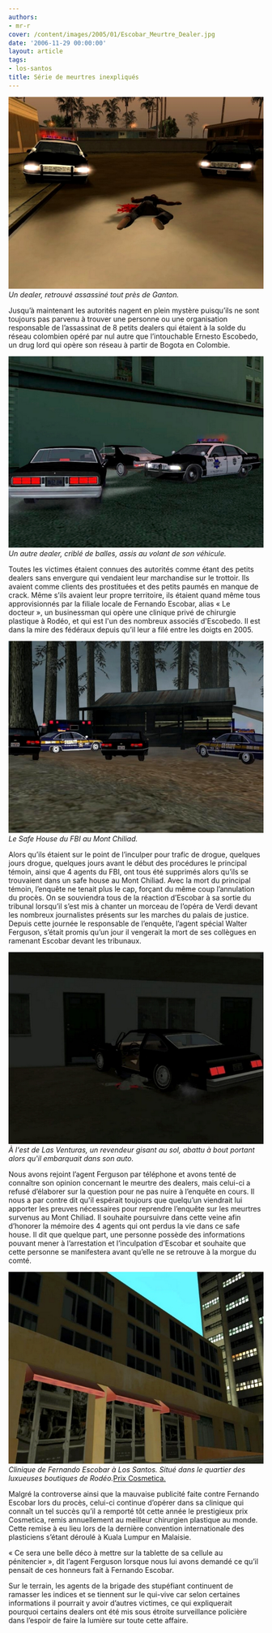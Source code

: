 ```yaml
---
authors:
- mr-r
cover: /content/images/2005/01/Escobar_Meurtre_Dealer.jpg
date: '2006-11-29 00:00:00'
layout: article
tags:
- los-santos
title: Série de meurtres inexpliqués
---
```



![Un dealer, retrouvé assassiné tout près de Ganton.](/content/images/2005/01/Escobar_Meurtre_Dealer.jpg)
_Un dealer, retrouvé assassiné tout près de Ganton._

Jusqu’à maintenant les autorités nagent en plein mystère puisqu’ils ne sont toujours pas parvenu à trouver une personne ou une organisation responsable de l’assassinat de 8 petits dealers qui étaient à la solde du réseau colombien opéré par nul autre que l’intouchable Ernesto Escobedo, un drug lord qui opère son réseau à partir de Bogota en Colombie.

![Un autre dealer, criblé de balles, assis au volant de son véhicule.](/content/images/2005/01/Escobar_Meurtre_Dealer_2.jpg)
_Un autre dealer, criblé de balles, assis au volant de son véhicule._

Toutes les victimes étaient connues des autorités comme étant des petits dealers sans envergure qui vendaient leur marchandise sur le trottoir. Ils avaient comme clients des prostituées et des petits paumés en manque de crack. Même s’ils avaient leur propre territoire, ils étaient quand même tous approvisionnés par la filiale locale de Fernando Escobar, alias «&nbsp;Le docteur&nbsp;», un businessman qui opère une clinique privé de chirurgie plastique à Rodéo, et qui est l'un des nombreux associés d'Escobedo. Il est dans la mire des fédéraux depuis qu’il leur a filé entre les doigts en 2005.

![Le Safe House du FBI au Mont Chiliad.](/content/images/2005/01/Escobar_Savehouse.jpg)
_Le Safe House du FBI au Mont Chiliad._

Alors qu’ils étaient sur le point de l’inculper pour trafic de drogue, quelques jours drogue, quelques jours avant le début des procédures le principal témoin, ainsi que 4 agents du FBI, ont tous été supprimés alors qu’ils se trouvaient dans un safe house au Mont Chiliad. Avec la mort du principal témoin, l’enquête ne tenait plus le cap, forçant du même coup l’annulation du procès. On se souviendra tous de la réaction d’Escobar à sa sortie du tribunal lorsqu’il s’est mis à chanter un morceau de l’opéra de Verdi devant les nombreux journalistes présents sur les marches du palais de justice. Depuis cette journée le responsable de l’enquête, l’agent spécial Walter Ferguson, s’était promis qu’un jour il vengerait la mort de ses collègues en ramenant Escobar devant les tribunaux.

![À l'est de Las Venturas, un revendeur gisant au sol, abattu à bout portant alors qu'il embarquait dans son auto.](/content/images/2005/01/Escobar_Meurtre_Dealer_3.jpg)
_À l'est de Las Venturas, un revendeur gisant au sol, abattu à bout portant alors qu'il embarquait dans son auto._

Nous avons rejoint l’agent Ferguson par téléphone et avons tenté de connaître son opinion concernant le meurtre des dealers, mais celui-ci a refusé d’élaborer sur la question pour ne pas nuire à l’enquête en cours. Il nous a par contre dit qu'il&nbsp;espérait toujours que quelqu’un viendrait lui apporter les preuves nécessaires pour reprendre l’enquête sur les meurtres survenus au Mont Chiliad. Il souhaite poursuivre dans cette veine afin d’honorer la mémoire des 4 agents qui ont perdus la vie dans ce safe house. Il dit que quelque part, une personne possède des informations pouvant mener à l’arrestation et l’inculpation d’Escobar et souhaite que cette personne se manifestera avant qu’elle ne se retrouve à la morgue du comté.

![Clinique de Fernando Escobar à Los Santos. Situé dans le quartier des luxueuses boutiques de Rodéo.](/content/images/2005/01/Escobar_Batiment.jpg)
_Clinique de Fernando Escobar à Los Santos. Situé dans le quartier des luxueuses boutiques de Rodéo._[Prix Cosmetica.](/content/images/2005/01/Escobar_prix_cosmetica.jpg)

Malgré la controverse ainsi que la mauvaise publicité faite contre Fernando Escobar lors du procès, celui-ci continue d’opérer dans&nbsp;sa clinique qui connaît un tel succès qu’il a remporté tôt cette année le prestigieux prix Cosmetica, remis annuellement au meilleur chirurgien plastique au monde. Cette remise à eu lieu lors de la dernière convention internationale des plasticiens s’étant déroulé à Kuala Lumpur en Malaisie.

«&nbsp;Ce sera une belle déco à mettre sur la tablette de sa cellule au pénitencier&nbsp;»,&nbsp;dit l’agent Ferguson lorsque nous lui avons demandé ce qu’il pensait de ces honneurs fait à Fernando Escobar.

Sur le terrain, les agents de la brigade des stupéfiant continuent de ramasser les indices et se tiennent sur le qui-vive car selon certaines informations il pourrait y avoir d’autres victimes, ce qui expliquerait pourquoi certains dealers ont été mis sous étroite surveillance policière dans l’espoir de faire la lumière sur toute cette affaire.